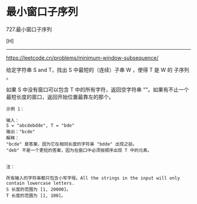 # 最小窗口子序列

727.最小窗口子序列

[H]

---

https://leetcode.cn/problems/minimum-window-subsequence/

给定字符串 S and T，找出 S 中最短的（连续）子串 W ，使得 T 是 W 的 子序列 。

如果 S 中没有窗口可以包含 T 中的所有字符，返回空字符串 ""。如果有不止一个最短长度的窗口，返回开始位置最靠左的那个。
```
示例 1：

输入：
S = "abcdebdde", T = "bde"
输出："bcde"
解释：
"bcde" 是答案，因为它在相同长度的字符串 "bdde" 出现之前。
"deb" 不是一个更短的答案，因为在窗口中必须按顺序出现 T 中的元素。
 

注：

所有输入的字符串都只包含小写字母。All the strings in the input will only contain lowercase letters.
S 长度的范围为 [1, 20000]。
T 长度的范围为 [1, 100]。
```